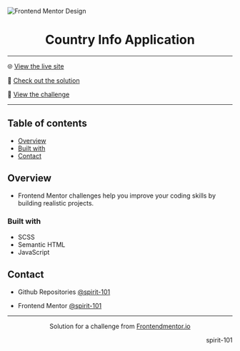 ![Frontend Mentor Design](/design/desktop-design.jpg)

<h1 align="center">Country Info Application</h1>

<hr>

🌐 [View the live site](https://spirit-101.github.io/country-info-app/)

🧠 [Check out the solution](https://www.frontendmentor.io/challenges/rest-countries-api-with-color-theme-switcher-5cacc469fec04111f7b848ca)

📝 [View the challenge](https://www.frontendmentor.io/challenges/advice-generator-app-QdUG-13db)

---

## Table of contents

- [Overview](#overview)
- [Built with](#built-with)
- [Contact](#contact)

<!-- Overview section -->

## Overview

- Frontend Mentor challenges help you improve your coding skills by building realistic projects.

### Built with

- SCSS
- Semantic HTML
- JavaScript

<!-- Contact section -->

## Contact

- Github Repositories [@spirit-101](https://github.com/spirit-101/)

- Frontend Mentor [@spirit-101](https://www.frontendmentor.io/profile/spirit-101)

---

<div align="center">
   Solution for a challenge from <a href="https://www.frontendmentor.io/" target="_blank">Frontendmentor.io</a>
</div>

<div align="right">
    <p>spirit-101</p>
</div>
